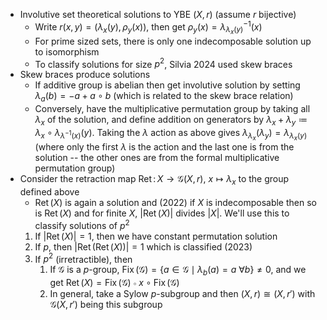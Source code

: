 - Involutive set theoretical solutions to YBE $(X,r)$ (assume $r$ bijective)
    - Write $r(x,y) = (\lambda_x(y), \rho_y(x))$, then get $\rho_y(x)=\lambda_{\lambda_x(y)}^{-1}(x)$
    - For prime sized sets, there is only one indecomposable solution up to isomorphism
    - To classify solutions for size $p^2$, Silvia 2024 used skew braces
- Skew braces produce solutions
    - If additive group is abelian then get involutive solution by setting $\lambda_a(b) = -a+a\circ b$ (which is related to the skew brace relation)
    - Conversely, have the multiplicative permutation group by taking all $\lambda_x$ of the solution, and define addition on generators by $\lambda_x+\lambda_y\coloneqq\lambda_x\circ\lambda_{\lambda^{-1}(x)}(y)$. Taking the $\lambda$ action as above gives $\lambda_{\lambda_x}(\lambda_y) = \lambda_{\lambda_x(y)}$ (where only the first $\lambda$ is the action and the last one is from the solution -- the other ones are from the formal multiplicative permutation group)
- Consider the retraction map $\operatorname{Ret}\colon X\to \mathcal{G}(X,r)$, $x\mapsto\lambda_x$ to the group defined above
    - $\operatorname{Ret}(X)$ is again a solution and (2022) if $X$ is indecomposable then so is $\operatorname{Ret}(X)$ and for finite $X$, $|\operatorname{Ret}(X)|$ divides $|X|$. We'll use this to classify solutions of $p^2$
    1. If $|\operatorname{Ret}(X)| = 1$, then we have constant permutation solution
    2. If $p$, then $|\operatorname{Ret}(\operatorname{Ret}(X))| = 1$ which is classified (2023)
    3. If $p^2$ (irretractible), then
        1. If $\mathcal{G}$ is a $p$-group, $\operatorname{Fix}(\mathcal{G}) = \{a\in \mathcal{G} \mid \lambda_b(a)=a\ \forall b\}\neq 0$, and we get $\operatorname{Ret}(X)=\operatorname{Fix}(\mathcal{G})\circ x\circ \operatorname{Fix}(\mathcal{G})$
        2. In general, take a Sylow $p$-subgroup and then $(X,r)\cong(X,r')$ with $\mathcal{G}(X,r')$ being this subgroup